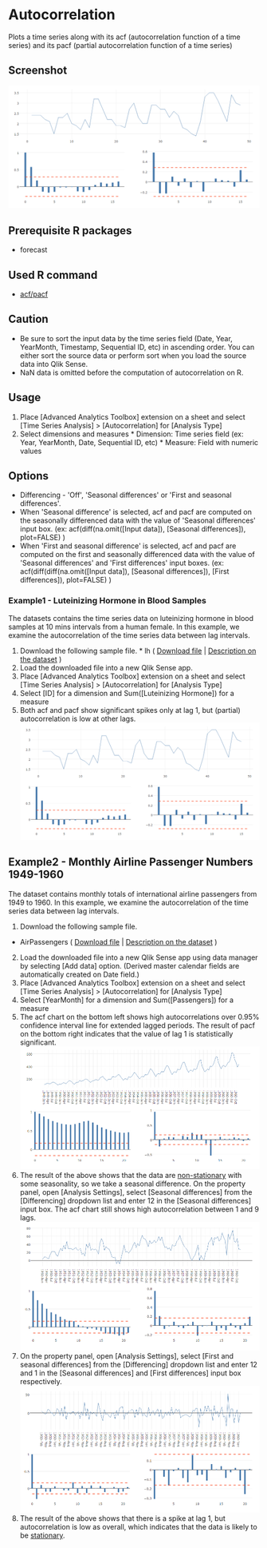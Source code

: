 # Autocorrelation
Plots a time series along with its acf (autocorrelation function of a time series) and its pacf (partial autocorrelation function of a time series)

## Screenshot
![autocorrelation screenshot](./images/autocorrelation_example1.png)

## Prerequisite R packages
 * forecast

## Used R command
 * [acf/pacf](https://www.rdocumentation.org/packages/stats/versions/3.1.1/topics/acf)

## Caution
 * Be sure to sort the input data by the time series field (Date, Year, YearMonth, Timestamp, Sequential ID, etc) in ascending order. You can either sort the source data or perform sort when you load the source data into Qlik Sense.
 * NaN data is omitted before the computation of autocorrelation on R.

## Usage
  1. Place [Advanced Analytics Toolbox] extension on a sheet and select [Time Series Analysis] > [Autocorrelation] for [Analysis Type]
  2. Select dimensions and measures
    * Dimension: Time series field (ex: Year, YearMonth, Date, Sequential ID, etc)
    * Measure: Field with numeric values

## Options
 * Differencing - 'Off', 'Seasonal differences' or 'First and seasonal differences'.
  * When 'Seasonal difference' is selected, acf and pacf are computed on the seasonally differenced data with the value of 'Seasonal differences' input box. (ex: acf(diff(na.omit([Input data]), [Seasonal differences]), plot=FALSE) )
  * When 'First and seasonal difference' is selected, acf and pacf are computed on the first and seasonally differenced data with the value of 'Seasonal differences' and 'First differences' input boxes. (ex: acf(diff(diff(na.omit([Input data]), [Seasonal differences]), [First differences]), plot=FALSE) )

### Example1 - Luteinizing Hormone in Blood Samples
The datasets contains the time series data on luteinizing hormone in blood samples at 10 mins intervals from a human female. In this example, we examine the autocorrelation of the time series data between lag intervals.

  1. Download the following sample file.
    * lh ( [Download file](./data/lh.xlsx) | [Description on the dataset](https://stat.ethz.ch/R-manual/R-devel/library/datasets/html/lh.html) )  
  2. Load the downloaded file into a new Qlik Sense app.
  3. Place [Advanced Analytics Toolbox] extension on a sheet and select [Time Series Analysis] > [Autocorrelation] for [Analysis Type]
  4. Select [ID] for a dimension and Sum([Luteinizing Hormone]) for a measure
  5. Both acf and pacf show significant spikes only at lag 1, but (partial) autocorrelation is low at other lags.
  ![autocorrelation example1](./images/autocorrelation_example1.png)

## Example2 - Monthly Airline Passenger Numbers 1949-1960
The dataset contains monthly totals of international airline passengers from 1949 to 1960. In this example, we examine the autocorrelation of the time series data between lag intervals.

1. Download the following sample file.
  * AirPassengers ( [Download file](./data/AirPassengers.xlsx) | [Description on the dataset](https://stat.ethz.ch/R-manual/R-devel/library/datasets/html/AirPassengers.html) )  
2. Load the downloaded file into a new Qlik Sense app using data manager by selecting [Add data] option. (Derived master calendar fields are automatically created on Date field.)
3. Place [Advanced Analytics Toolbox] extension on a sheet and select [Time Series Analysis] > [Autocorrelation] for [Analysis Type]
4. Select [YearMonth] for a dimension and Sum([Passengers]) for a measure
5. The acf chart on the bottom left shows high autocorrelations over 0.95% confidence interval line for extended lagged periods. The result of pacf on the bottom right indicates that the value of lag 1 is statistically significant.
![autocorrelation example1](./images/autocorrelation_example2-1.png)
6. The result of the above shows that the data are [non-stationary](https://en.wikipedia.org/wiki/Stationary_process) with some seasonality, so we take a seasonal difference. On the property panel, open [Analysis Settings], select [Seasonal differences] from the [Differencing] dropdown list and enter 12 in the [Seasonal differences] input box. The acf chart still shows high autocorrelation between 1 and 9 lags.
![autocorrelation example1](./images/autocorrelation_example2-2.png)
7. On the property panel, open [Analysis Settings], select [First and seasonal differences] from the [Differencing] dropdown list and enter 12 and 1 in the [Seasonal differences] and [First differences] input box respectively.
![autocorrelation example1](./images/autocorrelation_example2-3.png)
8. The result of the above shows that there is a spike at lag 1, but autocorrelation is low as overall, which indicates that the data is likely to be [stationary](https://en.wikipedia.org/wiki/Stationary_process).
